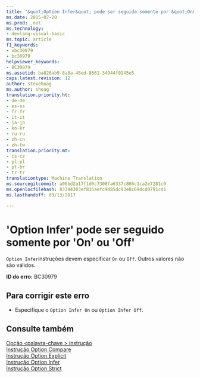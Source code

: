 ```yaml
---
title: '&quot;Option Infer&quot; pode ser seguida somente por &quot;On&quot; ou &quot;Off&quot; | Documentos do Microsoft'
ms.date: 2015-07-20
ms.prod: .net
ms.technology:
- devlang-visual-basic
ms.topic: article
f1_keywords:
- vbc30979
- bc30979
helpviewer_keywords:
- BC30979
ms.assetid: ba826ab9-8a8a-48ed-8661-34944f0145e5
caps.latest.revision: 12
author: stevehoag
ms.author: shoag
translation.priority.ht:
- de-de
- es-es
- fr-fr
- it-it
- ja-jp
- ko-kr
- ru-ru
- zh-cn
- zh-tw
translation.priority.mt:
- cs-cz
- pl-pl
- pt-br
- tr-tr
translationtype: Machine Translation
ms.sourcegitcommit: a06bd2a17f1d6c7308fa6337c866c1ca2e7281c0
ms.openlocfilehash: 83394303ef835aefc9d85dc93e8c69dcd0791cd1
ms.lasthandoff: 03/13/2017

---
```

# <a name="39option-infer39-can-be-followed-only-by-39on39-or-39off39"></a>'Option Infer' pode ser seguido somente por 'On' ou 'Off'
`Option Infer`instruções devem especificar `On` ou `Off`. Outros valores não são válidos.  
  
 **ID do erro:** BC30979  
  
## <a name="to-correct-this-error"></a>Para corrigir este erro  
  
-   Especifique o `Option Infer On` ou `Option Infer Off`.  
  
## <a name="see-also"></a>Consulte também  
 [Opção \<palavra-chave > instrução](../../visual-basic/language-reference/statements/option-keyword-statement.md)   
 [Instrução Option Compare](../../visual-basic/language-reference/statements/option-compare-statement.md)   
 [Instrução Option Explicit](../../visual-basic/language-reference/statements/option-explicit-statement.md)   
 [Instrução Option Infer](../../visual-basic/language-reference/statements/option-infer-statement.md)   
 [Instrução Option Strict](../../visual-basic/language-reference/statements/option-strict-statement.md)
